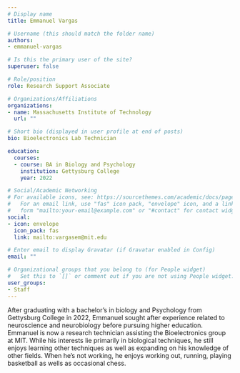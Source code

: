 ```yaml
---
# Display name
title: Emmanuel Vargas

# Username (this should match the folder name)
authors:
- emmanuel-vargas

# Is this the primary user of the site?
superuser: false

# Role/position
role: Research Support Associate

# Organizations/Affiliations
organizations:
- name: Massachusetts Institute of Technology
  url: ""

# Short bio (displayed in user profile at end of posts)
bio: Bioelectronics Lab Technician

education:
  courses:
  - course: BA in Biology and Psychology
    institution: Gettysburg College
    year: 2022

# Social/Academic Networking
# For available icons, see: https://sourcethemes.com/academic/docs/page-builder/#icons
#   For an email link, use "fas" icon pack, "envelope" icon, and a link in the
#   form "mailto:your-email@example.com" or "#contact" for contact widget.
social:
- icon: envelope
  icon_pack: fas
  link: mailto:vargasem@mit.edu

# Enter email to display Gravatar (if Gravatar enabled in Config)
email: ""

# Organizational groups that you belong to (for People widget)
#   Set this to `[]` or comment out if you are not using People widget.
user_groups:
- Staff
---
```


After graduating with a bachelor’s in biology and Psychology from Gettysburg 
College in 2022, Emmanuel sought after experience related to neuroscience and 
neurobiology before pursuing higher education. Emmanuel is now a research 
technician assisting the Bioelectronics group at MIT. While his interests lie primarily 
in biological techniques, he still enjoys learning other techniques as well as 
expanding on his knowledge of other fields. When he’s not working, he enjoys 
working out, running, playing basketball as wells as occasional chess.
